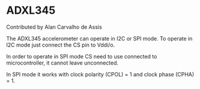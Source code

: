 # ADXL345

Contributed by Alan Carvalho de Assis

The ADXL345 accelerometer can operate in I2C or SPI mode. To operate in
I2C mode just connect the CS pin to Vddi/o.

In order to operate in SPI mode CS need to use connected to
microcontroller, it cannot leave unconnected.

In SPI mode it works with clock polarity (CPOL) = 1 and clock phase
(CPHA) = 1.
